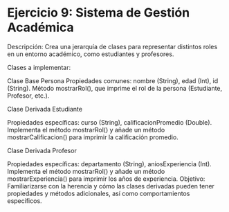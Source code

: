 # Ejercicio 9: Sistema de Gestión Académica
Descripción: Crea una jerarquía de clases para representar distintos roles en un entorno académico, como estudiantes y profesores.

Clases a implementar:

Clase Base Persona
Propiedades comunes: nombre (String), edad (Int), id (String).
Método mostrarRol(), que imprime el rol de la persona (Estudiante, Profesor, etc.).

Clase Derivada Estudiante

Propiedades específicas: curso (String), calificacionPromedio (Double).
Implementa el método mostrarRol() y añade un método mostrarCalificacion() para imprimir la calificación promedio.

Clase Derivada Profesor

Propiedades específicas: departamento (String), aniosExperiencia (Int).
Implementa el método mostrarRol() y añade un método mostrarExperiencia() para imprimir los años de experiencia.
Objetivo: Familiarizarse con la herencia y cómo las clases derivadas pueden tener propiedades y métodos adicionales, así como comportamientos específicos.
